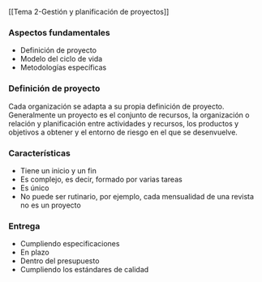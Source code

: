 [[Tema 2-Gestión y planificación de proyectos]]

### Aspectos fundamentales
+ Definición de proyecto
+ Modelo del ciclo de vida
+ Metodologías específicas

### Definición de proyecto
Cada organización se adapta a su propia definición de proyecto. Generalmente un proyecto es el conjunto de recursos, la organización o relación y planificación entre actividades y recursos, los productos y objetivos a obtener y el entorno de riesgo en el que se desenvuelve. 

### Características
+ Tiene un inicio y un fin
+ Es complejo, es decir, formado por varias tareas
+ Es único
+ No puede ser rutinario, por ejemplo, cada mensualidad de una revista no es un proyecto

### Entrega
+ Cumpliendo especificaciones
+ En plazo
+ Dentro del presupuesto
+ Cumpliendo los estándares de calidad